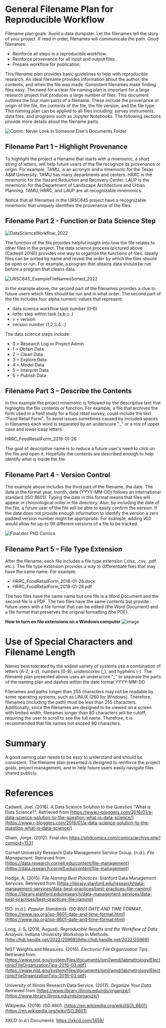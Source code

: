 # General Filename Plan for Reproducible Workflow

Filename plan goals: Avoid a data dumpster. Let the filenames tell the story of your project. If read in order, filenames will communicate the path. Good filenames:
- Reinforce all steps in a reproducible workflow. 
- Reinforce provenance for all input and output files. 
- Prepare workflow for publication. 

This filename plan provides basic guidelines to help with reproducible research. 
An ideal filename provides information about the author, the contents, and when the file was made. 
Consistent filenames make finding files easy. 
The need for a clear file naming plan is important for a large research project that produces a large number of files. 
This document outlines the four main parts of a filename. 
These include the provenance or origin of the file, 
the contents of the file, 
the file version, and 
the file type. 
This naming plan can be applied to all files including: survey instruments, data files, and programs such as Jupyter Notebooks.
The following sections provide more details about the filename parts.

![Comic: Never Look in Someone Else's Documents Folder](https://raw.githubusercontent.com/npr99/URSC645/main/.github/images/filename_xkcd.com_1459.png)

## Filename Part 1 – Highlight Provenance

To highlight the project a filename that starts with a mnemonic, a short string of letters, will help future users of the file recognize its provenance or origin. 
For example, TAMU, is an acronym and a mnemonic for the Texas A&amp;M University. 
TAMU has many departments and centers. 
HRRC is the mnemonic for the Hazard Reduction and Recovery Center. 
LAUP is the mnemonic for the Department of Landscape Architecture and Urban Planning.
TAMU, HRRC, and LAUP are all recognizable mnemonics.

Notice that all filenames in the URSC645 project have a recognizable mnemonic that uniquely identifies the provenance of the files.

## Filename Part 2 - Function or Data Science Step

![DataScienceWorkflow_2022](https://user-images.githubusercontent.com/5131566/164036900-ff105fa1-2437-4e41-b421-ef9a0402f568.JPG)

The function of the file provides helpful insight into how the file relates to other files in the project. The data science process (pictured above (Cadwell 2016)) provides one way to organize the functions of files. Ideally files can be sorted by name and reveal the order by which the files should be open or run. 
For example, a program that obtains data should be run before a program that cleans data.

![URSC645_ExampleFileNamesSorted_2022](https://user-images.githubusercontent.com/5131566/164038073-3cdbe34d-0768-441b-aa8c-7106ef6808b4.JPG)

In the example above, the second part of the filenames provides a clue to future users which files should be run and in what order. The second part of the file includes four alpha numeric values that represent:
- data science workflow task number (0-6)
- letter step within task (a,b,c..)
- v = version
- version number (1,2,3,4...)

 The data science steps include:
- 0 = Research Log or Project Admin
- 1 = Obtain Data
- 2 = Clean Data
- 3 = Explore Data
- 4 = Model Data
- 5 = Interpret Data
- 6 = Publish Data

## Filename Part 3 – Describe the Contents

In this example the project mnemonic is followed by the descriptive text that highlights the file contents or function. 
For example, a file that archives the form used in a field study for a food retail survey, could include the text &quot;Food Retail Form&quot;.
To avoid issues sometimes caused by included spaces in filenames each word is separated by an underscore &quot;\_&quot; or a mix of upper case and lower-case letters.

HRRC\_FoodRetailForm\_2018-01-26

The goal of descriptive name is to reduce a future user's need to click on the file and open it. Hopefully the contents are described enough to help identify what is inside the file.


## Filename Part 4 - Version Control

The example above includes the third part of the filename, the date. 
The date in the format year, month, date (YYYY-MM-DD) follows an international standard (ISO 8601). 
Typing the date in this format means that files will appear in chronological order in file directory. 
Also, by including the date of the file, a future user of the file will be able to easily confirm the version. 
If the date does not provide enough information to identify the version a zero padded version number might be appropriate. 
For example, adding v03 would allow for up-to 99 different versions of a file to be tracked.


![Final.doc PhD Comics](https://raw.githubusercontent.com/npr99/URSC645/main/.github/images/phdcomics_version_control_motivation_comics.png)

## Filename Part 5 – File Type Extension

After the filename, each file includes a file type extension (.xlsx, .csv, .pdf etc.). 
The file type extension provides a way to differentiate files that may have the same name. 
For example:

- HRRC_FoodRetailForm_2018-01-26.docx
- HRRC_FoodRetailForm_2018-01-26.pdf

The two files have the same name but one file is a Word Document and the second file is a PDF. 
The two files have the same contents but provide future users with a file format that can be edited (the Word Document) and 
a file format that preserves the original formatting (the PDF).

**How to turn on file extensions on a Windows computer**
![image](https://user-images.githubusercontent.com/5131566/150422462-fc33e914-9720-41fe-9fa2-c39eaaa30a7c.png)

# Use of Special Characters and Filename Length

Names best tolerated by the widest variety of systems use a combination of letters (A-Z, a-z), numbers (0-9), underscores (\_), and hyphens (-). 
The filename plan presented above uses an underscore &quot;\_&quot; to separate the parts of the naming plan and dashes within the date format YYYY-MM-DD.

Filenames and paths longer than 255 characters may not be readable by some operating systems, such as LINUX (260 for Windows).
Therefore, filenames (including the path) must be less than 255 characters. Additionally, since the filenames are designed to be viewed on a screen with limited width, 
filenames longer than 80 characters will be cutoff, requiring the user to scroll to see the full name. 
Therefore, it is recommended that file names not exceed 80 characters.

# Summary

A good naming plan needs to be easy to understand and should be consistent. 
The filename plan presented is designed to reinforce the project goals, 
project management, and to help future users easily navigate files shared publicly.

# References

Cadwell, Joel. (2016). A Data Science Solution to the Question "What is Data Science?". Retrieved from [https://www.r-bloggers.com/2016/01/a-data-science-solution-to-the-question-what-is-data-science/](https://www.r-bloggers.com/2016/01/a-data-science-solution-to-the-question-what-is-data-science/)

Cham, Jorge. (2012). Final.doc https://phdcomics.com/comics/archive.php?comicid=1531

Cornell University Research Data Management Service Group. (n.d.). _File Management._ Retrieved from [https://data.research.cornell.edu/content/file-management](https://data.research.cornell.edu/content/file-management)

Hodge, A. (2015). _File Naming Best Practices_. Stanford Data Management Services. Retrieved from [https://library.stanford.edu/research/data-management-services/data-best-practices/best-practices-file-naming](https://library.stanford.edu/research/data-management-services/data-best-practices/best-practices-file-naming)

ISO. (n.d.). _Popular Standards: ISO 8601 DATE AND TIME FORMAT_. [https://www.iso.org/iso-8601-date-and-time-format.html](https://www.iso.org/iso-8601-date-and-time-format.html)

Long, J. S. (2016, August). _Reproducible Results and the Workflow of Data Analysis_. Indiana University Workshop in Methods. [http://hdl.handle.net/2022/20969](http://hdl.handle.net/2022/20969)

NIST Weights and Measures. (2016). _Electronic File Organization Tips_. Retrieved from. [https://www.nist.gov/system/files/documents/pml/wmd/labmetrology/ElectronicFileOrganizationTips-2016-03.pdf](https://www.nist.gov/system/files/documents/pml/wmd/labmetrology/ElectronicFileOrganizationTips-2016-03.pdf)

University of Illinois Research Data Service. (2017). _Organize Your Data_. Retrieved from [https://www.library.illinois.edu/rds/organize/](https://www.library.illinois.edu/rds/organize/)

Wikipedia. (2019). ISO 8601. [https://en.wikipedia.org/wiki/ISO\_8601](https://en.wikipedia.org/wiki/ISO_8601)

XKCD (n.d.) Documents. https://xkcd.com/1459/